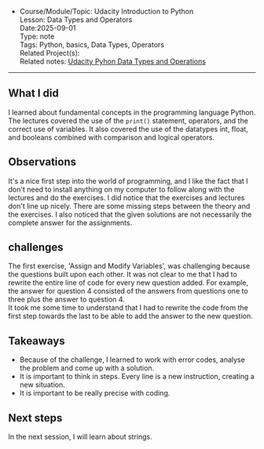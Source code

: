 * Course/Module/Topic: Udacity Introduction to Python  
Lesson: Data Types and Operators  
Date:2025-09-01  
Type: note  
Tags: Python, basics, Data Types, Operators  
Related Project(s):  
Related notes: [Udacity Pyhon Data Types and Operations](https://github.com/NikiDigitals/Computing-IT/tree/main/notes/udacity-python-datatypes-and-operators.md)  
------------------------------


## What I did
I learned about fundamental concepts in the programming language Python. 
The lectures covered the use of the `print()` statement, operators, and the correct use of variables. 
It also covered the use of the datatypes int, float, and booleans combined with comparison and logical operators. 

## Observations
It's a nice first step into the world of programming, and I like the fact that I don't need to install anything on my computer to follow along with the lectures and do the exercises. 
I did notice that the exercises and lectures don't line up nicely. There are some missing steps between the theory and the exercises.
I also noticed that the given solutions are not necessarily the complete answer for the assignments. 

## challenges
The first exercise, 'Assign and Modify Variables', was challenging because the questions built upon each other. It was not clear to me that I had to rewrite the entire line of code for every new question added. For example, the answer for question 4 consisted of the answers from questions one to three plus the answer to question 4.  
It took me some time to understand that I had to rewrite the code from the first step towards the last to be able to add the answer to the new question. 

## Takeaways
* Because of the challenge, I learned to work with error codes, analyse the problem and come up with a solution.
* It is important to think in steps. Every line is a new instruction, creating a new situation.
* It is important to be really precise with coding.

## Next steps
In the next session, I will learn about strings.
